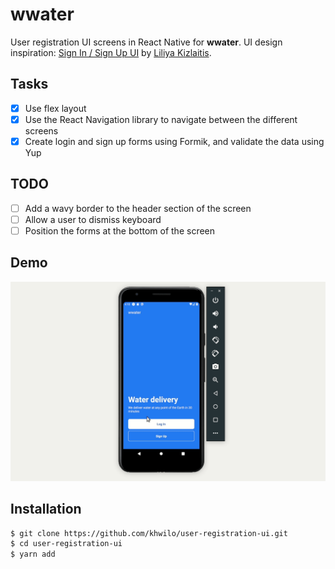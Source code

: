 # wwater

User registration UI screens in React Native for **wwater**. UI design inspiration: [Sign In / Sign Up UI](https://dribbble.com/shots/7861676-Sign-in-Sign-up-UI/attachments/483139?mode=media) by [Liliya Kizlaitis](https://dribbble.com/liliyakizlaitis).

## Tasks

- [x] Use flex layout
- [x] Use the React Navigation library to navigate between the different screens
- [x] Create login and sign up forms using Formik, and validate the data using Yup

## TODO

- [ ] Add a wavy border to the header section of the screen
- [ ] Allow a user to dismiss keyboard
- [ ] Position the forms at the bottom of the screen

## Demo

![wwater demo](https://github.com/khwilo/project-demos/blob/master/wwater/wwater-demo.gif)

## Installation

```bash
$ git clone https://github.com/khwilo/user-registration-ui.git
$ cd user-registration-ui
$ yarn add
```
